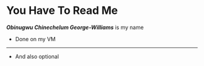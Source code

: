 # You Have To Read Me
***Obinugwu Chinechelum George-Williams*** is my name
- Done on my VM
---
- And also optional